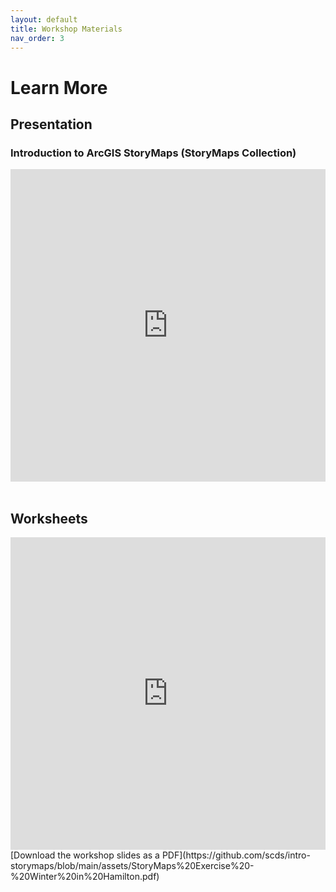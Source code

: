 ```yaml
---
layout: default
title: Workshop Materials
nav_order: 3
---
```


# Learn More

## Presentation
### Introduction to ArcGIS StoryMaps (StoryMaps Collection)
<div style="position:relative;">
<iframe src="https://storymaps.arcgis.com/collections/477f5141bd04436ab0387cb0352c9dd9" width="100%" height="500px" frameborder="0" allowfullscreen allow="geolocation"></iframe>
</div>
<br>

## Worksheets
<div style="position:relative;">
<iframe src="https://storymaps.arcgis.com/stories/765d89105a4a4b10ac4ee95b1cef8183?header" width="100%" height="500px" frameborder="0" allowfullscreen allow="geolocation"></iframe>
</div>
[Download the workshop slides as a PDF](https://github.com/scds/intro-storymaps/blob/main/assets/StoryMaps%20Exercise%20-%20Winter%20in%20Hamilton.pdf)
<br>
